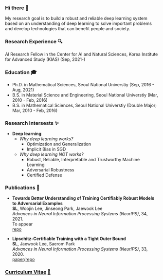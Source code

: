 ### Hi there 👋

My research goal is to build a robust and reliable deep learning system based on an understanding of deep learning to solve important problems and develop technologies that can benefit people and society.

### Research Experience 🔍
AI Research Fellow in the Center for AI and Natural Sciences, Korea Institute for Advanced Study (KIAS) (Sep, 2021-)

### Education 🎓
- Ph.D. in Mathematical Sciences, Seoul National Universtiy (Sep, 2016 - Aug, 2021)
- B.S. in Material Science and Engineering, Seoul National Universtiy (Mar, 2010 - Feb, 2016)
- B.S. in Mathematical Sciences, Seoul National Universtiy (Double Major; Mar, 2010 - Feb, 2016)


### Research Intersests ✨
- **Deep learning**
    - _Why deep learning works?_
        - Optimization and Generalization
        - Implicit Bias in SGD 
    - _Why deep learning NOT works?_
        - Robust, Reliable, Interpretable and Trustworthy Machine Learning
        - Adversarial Robustness
        - Certified Defense

### Publications 📝
- **Towards Better Understanding of Training Certifiably Robust Models to Adversarial Examples**<br>
**SL**, Woojin Lee, Jinseong Park, Jaewook Lee<br>
_Advances in Neural Information Processing Systems (NeurIPS)_, 34, 2021.<br>
To appear<br>
[repo](https://github.com/sungyoon-lee/LossLandscapeMatters)

- **Lipschitz-Certifiable Training with a Tight Outer Bound**<br>
**SL**, Jaewook Lee, Saerom Park<br>
_Advances in Neural Information Processing Systems (NeurIPS)_, 33, 2020.<br>
[paper](https://proceedings.neurips.cc//paper/2020/hash/c46482dd5d39742f0bfd417b492d0e8e-Abstract.html)/[repo](https://github.com/sungyoon-lee/bcp)

### [Curriculum Vitae](https://s3.us-west-2.amazonaws.com/secure.notion-static.com/3ac7e8c7-8c9f-49cb-8279-1ce60f77f3ac/cv.pdf?X-Amz-Algorithm=AWS4-HMAC-SHA256&X-Amz-Credential=AKIAT73L2G45O3KS52Y5%2F20211014%2Fus-west-2%2Fs3%2Faws4_request&X-Amz-Date=20211014T065338Z&X-Amz-Expires=86400&X-Amz-Signature=d36c46ef857dff7e3362bd49c0218f194db96d2893ccf599e332756d66d89f91&X-Amz-SignedHeaders=host&response-content-disposition=filename%20%3D%22cv.pdf%22) [🌱](https://s3.us-west-2.amazonaws.com/secure.notion-static.com/3ac7e8c7-8c9f-49cb-8279-1ce60f77f3ac/cv.pdf?X-Amz-Algorithm=AWS4-HMAC-SHA256&X-Amz-Credential=AKIAT73L2G45O3KS52Y5%2F20211014%2Fus-west-2%2Fs3%2Faws4_request&X-Amz-Date=20211014T065338Z&X-Amz-Expires=86400&X-Amz-Signature=d36c46ef857dff7e3362bd49c0218f194db96d2893ccf599e332756d66d89f91&X-Amz-SignedHeaders=host&response-content-disposition=filename%20%3D%22cv.pdf%22)


<!--
**sungyoon-lee/sungyoon-lee** is a ✨ _special_ ✨ repository because its `README.md` (this file) appears on your GitHub profile.

Here are some ideas to get you started:

- 🔭 I’m currently working on ...
- 🌱 I’m currently learning ...
- 👯 I’m looking to collaborate on ...
- 🤔 I’m looking for help with ...
- 💬 Ask me about ...
- 📫 How to reach me: ...
- 😄 Pronouns: ...
- ⚡ Fun fact: ...
-->
